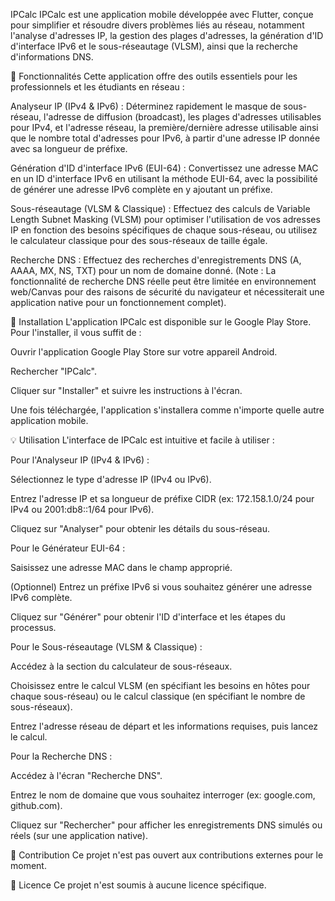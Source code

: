 IPCalc
IPCalc est une application mobile développée avec Flutter, conçue pour simplifier et résoudre divers problèmes liés au réseau, notamment l'analyse d'adresses IP, la gestion des plages d'adresses, la génération d'ID d'interface IPv6 et le sous-réseautage (VLSM), ainsi que la recherche d'informations DNS.

🚀 Fonctionnalités
Cette application offre des outils essentiels pour les professionnels et les étudiants en réseau :

Analyseur IP (IPv4 & IPv6) : Déterminez rapidement le masque de sous-réseau, l'adresse de diffusion (broadcast), les plages d'adresses utilisables pour IPv4, et l'adresse réseau, la première/dernière adresse utilisable ainsi que le nombre total d'adresses pour IPv6, à partir d'une adresse IP donnée avec sa longueur de préfixe.

Génération d'ID d'interface IPv6 (EUI-64) : Convertissez une adresse MAC en un ID d'interface IPv6 en utilisant la méthode EUI-64, avec la possibilité de générer une adresse IPv6 complète en y ajoutant un préfixe.

Sous-réseautage (VLSM & Classique) : Effectuez des calculs de Variable Length Subnet Masking (VLSM) pour optimiser l'utilisation de vos adresses IP en fonction des besoins spécifiques de chaque sous-réseau, ou utilisez le calculateur classique pour des sous-réseaux de taille égale.

Recherche DNS : Effectuez des recherches d'enregistrements DNS (A, AAAA, MX, NS, TXT) pour un nom de domaine donné. (Note : La fonctionnalité de recherche DNS réelle peut être limitée en environnement web/Canvas pour des raisons de sécurité du navigateur et nécessiterait une application native pour un fonctionnement complet).

📱 Installation
L'application IPCalc est disponible sur le Google Play Store. Pour l'installer, il vous suffit de :

Ouvrir l'application Google Play Store sur votre appareil Android.

Rechercher "IPCalc".

Cliquer sur "Installer" et suivre les instructions à l'écran.

Une fois téléchargée, l'application s'installera comme n'importe quelle autre application mobile.

💡 Utilisation
L'interface de IPCalc est intuitive et facile à utiliser :

Pour l'Analyseur IP (IPv4 & IPv6) :

Sélectionnez le type d'adresse IP (IPv4 ou IPv6).

Entrez l'adresse IP et sa longueur de préfixe CIDR (ex: 172.158.1.0/24 pour IPv4 ou 2001:db8::1/64 pour IPv6).

Cliquez sur "Analyser" pour obtenir les détails du sous-réseau.

Pour le Générateur EUI-64 :

Saisissez une adresse MAC dans le champ approprié.

(Optionnel) Entrez un préfixe IPv6 si vous souhaitez générer une adresse IPv6 complète.

Cliquez sur "Générer" pour obtenir l'ID d'interface et les étapes du processus.

Pour le Sous-réseautage (VLSM & Classique) :

Accédez à la section du calculateur de sous-réseaux.

Choisissez entre le calcul VLSM (en spécifiant les besoins en hôtes pour chaque sous-réseau) ou le calcul classique (en spécifiant le nombre de sous-réseaux).

Entrez l'adresse réseau de départ et les informations requises, puis lancez le calcul.

Pour la Recherche DNS :

Accédez à l'écran "Recherche DNS".

Entrez le nom de domaine que vous souhaitez interroger (ex: google.com, github.com).

Cliquez sur "Rechercher" pour afficher les enregistrements DNS simulés ou réels (sur une application native).

🤝 Contribution
Ce projet n'est pas ouvert aux contributions externes pour le moment.

📄 Licence
Ce projet n'est soumis à aucune licence spécifique.